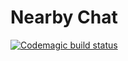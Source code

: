 # Nearby Chat

[![Codemagic build status](https://api.codemagic.io/apps/6444d2bab0169ceb35db9ab3/6444d2bab0169ceb35db9ab2/status_badge.svg)](https://codemagic.io/apps/6444d2bab0169ceb35db9ab3/6444d2bab0169ceb35db9ab2/latest_build)